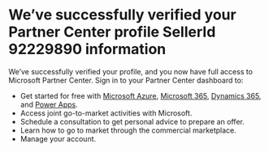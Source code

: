 # We’ve successfully verified your Partner Center profile SellerId 92229890 information

We’ve successfully verified your profile, and you now have full access to Microsoft Partner Center. Sign in to your Partner Center dashboard to:

* Get started for free with [Microsoft Azure](https://na01.safelinks.protection.outlook.com/?url=https%3A%2F%2Fnam.safelink.emails.azure.net%2Fredirect%2F%3Fdestination%3Dhttps%253A%252F%252Fazure.microsoft.com%252Fen-us%252Ffree%252F%26p%3DbT04MTJjY2ZjOC1kNGY2LTQ4Y2MtYmE0Zi1mOTM0ZTQxMmZkODUmdT1hZW8mbD1mcmVl&data=05%7C02%7C%7Cf874c805bafd45a4fdcd08ddfe55dad9%7C84df9e7fe9f640afb435aaaaaaaaaaaa%7C1%7C0%7C638946366866729070%7CUnknown%7CTWFpbGZsb3d8eyJFbXB0eU1hcGkiOnRydWUsIlYiOiIwLjAuMDAwMCIsIlAiOiJXaW4zMiIsIkFOIjoiTWFpbCIsIldUIjoyfQ%3D%3D%7C0%7C%7C%7C&sdata=svguNJY0naDCrX85eDpKcU9xJewuxTkvWB3tjP4fa3c%3D&reserved=0), [Microsoft 365](https://na01.safelinks.protection.outlook.com/?url=https%3A%2F%2Fnam.safelink.emails.azure.net%2Fredirect%2F%3Fdestination%3Dhttps%253A%252F%252Fdeveloper.microsoft.com%252Foffice%26p%3DbT04MTJjY2ZjOC1kNGY2LTQ4Y2MtYmE0Zi1mOTM0ZTQxMmZkODUmdT1hZW8mbD1vZmZpY2U%253D&data=05%7C02%7C%7Cf874c805bafd45a4fdcd08ddfe55dad9%7C84df9e7fe9f640afb435aaaaaaaaaaaa%7C1%7C0%7C638946366866755844%7CUnknown%7CTWFpbGZsb3d8eyJFbXB0eU1hcGkiOnRydWUsIlYiOiIwLjAuMDAwMCIsIlAiOiJXaW4zMiIsIkFOIjoiTWFpbCIsIldUIjoyfQ%3D%3D%7C0%7C%7C%7C&sdata=G3exZuObWB7KcnxDypGalZROb0SbWxzslaBSpe4jYIQ%3D&reserved=0), [Dynamics 365](https://na01.safelinks.protection.outlook.com/?url=https%3A%2F%2Fnam.safelink.emails.azure.net%2Fredirect%2F%3Fdestination%3Dhttps%253A%252F%252Ftrials.dynamics.com%252F%26p%3DbT04MTJjY2ZjOC1kNGY2LTQ4Y2MtYmE0Zi1mOTM0ZTQxMmZkODUmdT1hZW8mbD10cmlhbHMuZHluYW1pY3MuY29t&data=05%7C02%7C%7Cf874c805bafd45a4fdcd08ddfe55dad9%7C84df9e7fe9f640afb435aaaaaaaaaaaa%7C1%7C0%7C638946366866779675%7CUnknown%7CTWFpbGZsb3d8eyJFbXB0eU1hcGkiOnRydWUsIlYiOiIwLjAuMDAwMCIsIlAiOiJXaW4zMiIsIkFOIjoiTWFpbCIsIldUIjoyfQ%3D%3D%7C0%7C%7C%7C&sdata=ZMSsJhYNfyxxNYcLzbz3XFhDyCzZgUEIK3udmT3F6VA%3D&reserved=0), and [Power Apps](https://na01.safelinks.protection.outlook.com/?url=https%3A%2F%2Fnam.safelink.emails.azure.net%2Fredirect%2F%3Fdestination%3Dhttps%253A%252F%252Fpowerapps.microsoft.com%252F%26p%3DbT04MTJjY2ZjOC1kNGY2LTQ4Y2MtYmE0Zi1mOTM0ZTQxMmZkODUmdT1hZW8mbD1wb3dlcmFwcHMubWljcm9zb2Z0LmNvbQ%253D%253D&data=05%7C02%7C%7Cf874c805bafd45a4fdcd08ddfe55dad9%7C84df9e7fe9f640afb435aaaaaaaaaaaa%7C1%7C0%7C638946366866803882%7CUnknown%7CTWFpbGZsb3d8eyJFbXB0eU1hcGkiOnRydWUsIlYiOiIwLjAuMDAwMCIsIlAiOiJXaW4zMiIsIkFOIjoiTWFpbCIsIldUIjoyfQ%3D%3D%7C0%7C%7C%7C&sdata=oLzWvCvmibrgUiPgqcjYfkNgb9mjGx9WOPbMLkrNSYo%3D&reserved=0).
* Access joint go-to-market activities with Microsoft.
* Schedule a consultation to get personal advice to prepare an offer.
* Learn how to go to market through the commercial marketplace.
* Manage your account.